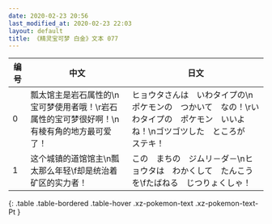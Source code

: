 ```yaml
---
date: 2020-02-23 20:56
last_modified_at: 2020-02-23 22:03
layout: default
title: 《精灵宝可梦 白金》文本 077
---
```

| 编号 | 中文 | 日文 |
| ---- | ---- | ---- |
| 0 | 瓢太馆主是岩石属性的\n宝可梦使用者哦！\r岩石属性的宝可梦很好啊！\n有棱有角的地方最可爱了！ | ヒョウタさんは　いわタイプの\nポケモンの　つかいて　なの！\rいわタイプの　ポケモン　いいよね！\nゴツゴツした　ところが　ステキ！ |
| 1 | 这个城镇的道馆馆主\n瓢太那么年轻\f却是统治着矿区的实力者！ | この　まちの　ジムリ－ダ－\nヒョウタは　わかくして　たんこうを\fたばねる　じつりょくしゃ！ |
{: .table .table-bordered .table-hover .xz-pokemon-text .xz-pokemon-text-Pt }